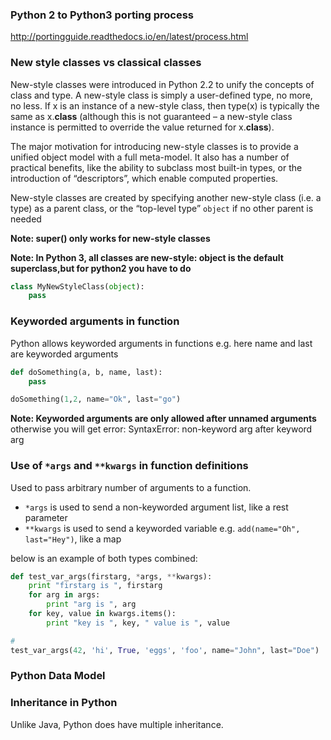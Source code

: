
### Python 2 to Python3 porting process

http://portingguide.readthedocs.io/en/latest/process.html

### New style classes vs classical classes

New-style classes were introduced in Python 2.2 to unify the concepts of class and type. A new-style class is simply a user-defined type, no more, no less. If x is an instance of a new-style class, then type(x) is typically the same as x.__class__ (although this is not guaranteed – a new-style class instance is permitted to override the value returned for x.__class__).

The major motivation for introducing new-style classes is to provide a unified object model with a full meta-model. It also has a number of practical benefits, like the ability to subclass most built-in types, or the introduction of “descriptors”, which enable computed properties.

New-style classes are created by specifying another new-style class (i.e. a type) as a parent class, or the “top-level type” `object` if no other parent is needed

**Note: super() only works for new-style classes**

**Note: In Python 3, all classes are new-style: object is the default superclass,but for python2 you have to do** 
``` python
class MyNewStyleClass(object):
    pass
```

### Keyworded arguments in function

Python allows keyworded arguments in functions
e.g. here name and last are keyworded arguments
``` python
def doSomething(a, b, name, last):
    pass

doSomething(1,2, name="Ok", last="go")
```
**Note: Keyworded arguments are only allowed after unnamed arguments**
otherwise you will get error: SyntaxError: non-keyword arg after keyword arg

### Use of `*args` and `**kwargs` in function definitions

Used to pass arbitrary number of arguments to a function.

* `*args` is used to send a non-keyworded argument list, like a rest parameter
* `**kwargs` is used to send a keyworded variable e.g. `add(name="Oh", last="Hey")`, like a map

below is an example of both types combined:
``` python
def test_var_args(firstarg, *args, **kwargs):
    print "firstarg is ", firstarg
    for arg in args:
        print "arg is ", arg
    for key, value in kwargs.items():
        print "key is ", key, " value is ", value

# 
test_var_args(42, 'hi', True, 'eggs', 'foo', name="John", last="Doe")
```

### Python Data Model

### Inheritance in Python

Unlike Java, Python does have multiple inheritance.
